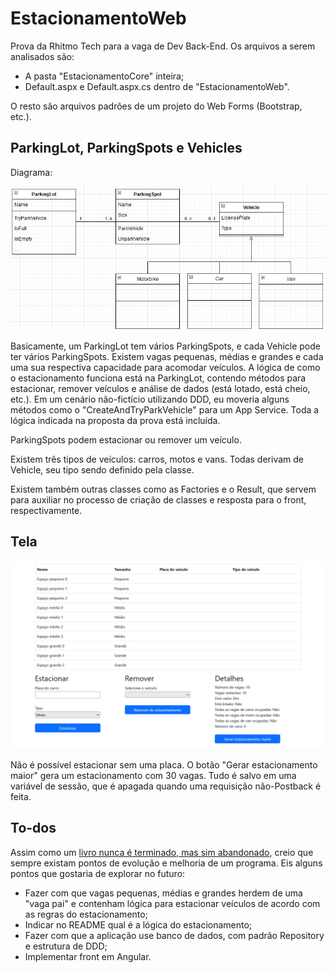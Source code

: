 # EstacionamentoWeb

Prova da Rhitmo Tech para a vaga de Dev Back-End. Os arquivos a serem analisados são:
- A pasta "EstacionamentoCore" inteira;
- Default.aspx e Default.aspx.cs dentro de "EstacionamentoWeb".

O resto são arquivos padrões de um projeto do Web Forms (Bootstrap, etc.).

## ParkingLot, ParkingSpots e Vehicles

Diagrama:

![Diagrama](https://raw.githubusercontent.com/PauloVinicius97/EstacionamentoWeb/master/diagrama.jpg)

Basicamente, um ParkingLot tem vários ParkingSpots, e cada Vehicle pode ter vários ParkingSpots. Existem vagas pequenas, médias e grandes e cada uma sua respectiva capacidade para acomodar veículos. A lógica de como o estacionamento funciona está na ParkingLot, contendo métodos para estacionar, remover veículos e análise de dados (está lotado, está cheio, etc.). Em um cenário não-fictício utilizando DDD, eu moveria alguns métodos como o "CreateAndTryParkVehicle" para um App Service. Toda a lógica indicada na proposta da prova está incluída.

ParkingSpots podem estacionar ou remover um veículo. 

Existem três tipos de veículos: carros, motos e vans. Todas derivam de Vehicle, seu tipo sendo definido pela classe. 

Existem também outras classes como as Factories e o Result, que servem para auxiliar no processo de criação de classes e resposta para o front, respectivamente.

## Tela

![Tela](https://github.com/PauloVinicius97/EstacionamentoWeb/blob/master/print-tela.png)

Não é possível estacionar sem uma placa. O botão "Gerar estacionamento maior" gera um estacionamento com 30 vagas. Tudo é salvo em uma variável de sessão, que é apagada quando uma requisição não-Postback é feita.

## To-dos

Assim como um [livro nunca é terminado, mas sim abandonado](https://www.goodreads.com/quotes/192509-a-book-is-never-finished-it-s-abandoned), creio que sempre existam pontos de evolução e melhoria de um programa. Eis alguns pontos que gostaria de explorar no futuro:

- Fazer com que vagas pequenas, médias e grandes herdem de uma "vaga pai" e contenham lógica para estacionar veículos de acordo com as regras do estacionamento;
- Indicar no README qual é a lógica do estacionamento;
- Fazer com que a aplicação use banco de dados, com padrão Repository e estrutura de DDD;
- Implementar front em Angular.
